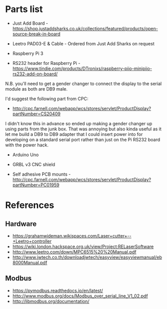 # Parts list

* Just Add Board - https://shop.justaddsharks.co.uk/collections/featured/products/open-source-break-in-board
* Leetro PAD03-E & Cable - Ordered from Just Add Sharks on request

* Raspberry Pi 3
* RS232 header for Raspberry Pi - https://www.tindie.com/products/DTronixs/raspberry-piio-minipiio-rs232-add-on-board/

N.B. you'll need to get a gender changer to connect the display to the serial module as both are DB9 male.

I'd suggest the following part from CPC:

* http://cpc.farnell.com/webapp/wcs/stores/servlet/ProductDisplay?partNumber=CS20409

I didn't know this in advance so ended up making a gender changer up using
parts from the junk box. That was annoying but also kinda useful as it let me
build a DB9 to DB9 adapter that I could insert power into for developing on a
standard serial port rather than just on the Pi RS232 board with the power
hack.

* Arduino Uno
* GRBL v3 CNC shield

* Self adhesive PCB mounts - http://cpc.farnell.com/webapp/wcs/stores/servlet/ProductDisplay?partNumber=PC01959

# References

## Hardware

* https://grahamwideman.wikispaces.com/Laser+cutter+--+Leetro+controller
* https://wiki.london.hackspace.org.uk/view/Project:RELaserSoftware
* http://www.leetro.com/down/MPC6515%20%20Manual.pdf
* http://www.jwtech.co.th/downloadjwtech/easyview/easyviewmanual/eb8000Manual.pdf

## Modbus

* https://pymodbus.readthedocs.io/en/latest/
* http://www.modbus.org/docs/Modbus_over_serial_line_V1_02.pdf
* http://libmodbus.org/documentation/
